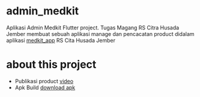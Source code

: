 # admin_medkit

Aplikasi Admin Medkit
Flutter project. Tugas Magang RS Citra Husada Jember membuat sebuah aplikasi manage dan pencacatan product didalam aplikasi [medkit_app](https://github.com/AriaDesta2083/medkit_app) RS Cita Husada Jember 



# about this project
- Publikasi product [video](https://youtu.be/WqGy8_-5bLE)
- Apk Build [download apk](https://drive.google.com/drive/folders/1SsgpeV214RGaFh81cRBTjV1fDiWWwRVX?usp=sharing)

